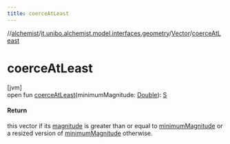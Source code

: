 ```yaml
---
title: coerceAtLeast
---
```

//[alchemist](../../../index.html)/[it.unibo.alchemist.model.interfaces.geometry](../index.html)/[Vector](index.html)/[coerceAtLeast](coerce-at-least.html)



# coerceAtLeast



[jvm]\
open fun [coerceAtLeast](coerce-at-least.html)(minimumMagnitude: [Double](https://kotlinlang.org/api/latest/jvm/stdlib/kotlin/-double/index.html)): [S](index.html)



#### Return



this vector if its [magnitude](magnitude.html) is greater than or equal to [minimumMagnitude](coerce-at-least.html) or a resized version of [minimumMagnitude](coerce-at-least.html) otherwise.




